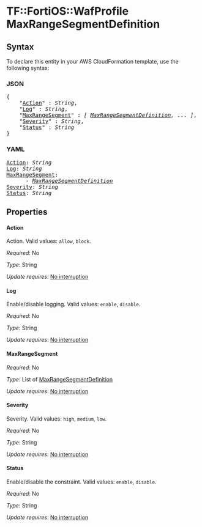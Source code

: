 # TF::FortiOS::WafProfile MaxRangeSegmentDefinition

## Syntax

To declare this entity in your AWS CloudFormation template, use the following syntax:

### JSON

<pre>
{
    "<a href="#action" title="Action">Action</a>" : <i>String</i>,
    "<a href="#log" title="Log">Log</a>" : <i>String</i>,
    "<a href="#maxrangesegment" title="MaxRangeSegment">MaxRangeSegment</a>" : <i>[ <a href="maxrangesegmentdefinition.md">MaxRangeSegmentDefinition</a>, ... ]</i>,
    "<a href="#severity" title="Severity">Severity</a>" : <i>String</i>,
    "<a href="#status" title="Status">Status</a>" : <i>String</i>
}
</pre>

### YAML

<pre>
<a href="#action" title="Action">Action</a>: <i>String</i>
<a href="#log" title="Log">Log</a>: <i>String</i>
<a href="#maxrangesegment" title="MaxRangeSegment">MaxRangeSegment</a>: <i>
      - <a href="maxrangesegmentdefinition.md">MaxRangeSegmentDefinition</a></i>
<a href="#severity" title="Severity">Severity</a>: <i>String</i>
<a href="#status" title="Status">Status</a>: <i>String</i>
</pre>

## Properties

#### Action

Action. Valid values: `allow`, `block`.

_Required_: No

_Type_: String

_Update requires_: [No interruption](https://docs.aws.amazon.com/AWSCloudFormation/latest/UserGuide/using-cfn-updating-stacks-update-behaviors.html#update-no-interrupt)

#### Log

Enable/disable logging. Valid values: `enable`, `disable`.

_Required_: No

_Type_: String

_Update requires_: [No interruption](https://docs.aws.amazon.com/AWSCloudFormation/latest/UserGuide/using-cfn-updating-stacks-update-behaviors.html#update-no-interrupt)

#### MaxRangeSegment

_Required_: No

_Type_: List of <a href="maxrangesegmentdefinition.md">MaxRangeSegmentDefinition</a>

_Update requires_: [No interruption](https://docs.aws.amazon.com/AWSCloudFormation/latest/UserGuide/using-cfn-updating-stacks-update-behaviors.html#update-no-interrupt)

#### Severity

Severity. Valid values: `high`, `medium`, `low`.

_Required_: No

_Type_: String

_Update requires_: [No interruption](https://docs.aws.amazon.com/AWSCloudFormation/latest/UserGuide/using-cfn-updating-stacks-update-behaviors.html#update-no-interrupt)

#### Status

Enable/disable the constraint. Valid values: `enable`, `disable`.

_Required_: No

_Type_: String

_Update requires_: [No interruption](https://docs.aws.amazon.com/AWSCloudFormation/latest/UserGuide/using-cfn-updating-stacks-update-behaviors.html#update-no-interrupt)

